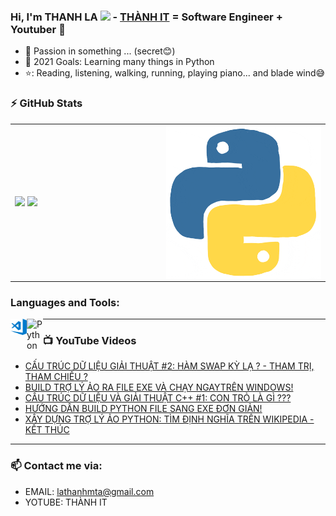 ### Hi, I'm THANH LA <img src="https://media.giphy.com/media/hvRJCLFzcasrR4ia7z/giphy.gif" width="25px"> -  [THÀNH IT][website] = Software Engineer + Youtuber 🌻  


- 🔭 Passion in something ... (secret😊)
- 💪 2021 Goals: Learning many things in Python
- ⭐: Reading, listening, walking, running, playing piano... and blade wind😅

### :zap: GitHub Stats

<table>
<tr>
  <td width="48%">
    <img src="https://github-readme-stats.vercel.app/api?username=ThanhLa1802&show_icons=true&hide=contribs,issues&hide_border=true" />
    <img src="https://github-readme-stats.vercel.app/api/top-langs/?username=ThanhLa1802&layout=compact&show_icons=true&hide_border=true" />
  </td>
  <td width="52%"><img alt="gif" align="right" src=".github/assets/python.gif"/></td>
</tr>
<table>

### Languages and Tools:
<img align="left" alt="Visual Studio Code" width="26px" src="https://raw.githubusercontent.com/github/explore/80688e429a7d4ef2fca1e82350fe8e3517d3494d/topics/visual-studio-code/visual-studio-code.png" />
<img align="left" alt="Python" width="26px" src="https://upload.wikimedia.org/wikipedia/commons/thumb/0/0a/Python.svg/1200px-Python.svg.png" /> 

---

### 📺 YouTube Videos

<!-- YOUTUBE:START -->
- [CẤU TRÚC DỮ LIỆU GIẢI THUẬT #2: HÀM SWAP KỲ LẠ ? - THAM TRỊ, THAM CHIẾU ?](https://www.youtube.com/watch?v=GADcD_yi7-o)
- [BUILD TRỢ LÝ ẢO RA FILE EXE VÀ CHẠY NGAYTRÊN WINDOWS!](https://www.youtube.com/watch?v=A0JrYT6CcTc)
- [CẤU TRÚC DỮ LIỆU VÀ GIẢI THUẬT C++ #1: CON TRỎ LÀ GÌ ???](https://www.youtube.com/watch?v=v4S-J6atuSU)
- [HƯỚNG DẪN BUILD PYTHON FILE SANG EXE ĐƠN GIẢN!](https://www.youtube.com/watch?v=O3k1gFyi54w)
- [XÂY DỰNG TRỢ LÝ ẢO PYTHON: TÌM ĐỊNH NGHĨA TRÊN WIKIPEDIA - KẾT THÚC](https://www.youtube.com/watch?v=JwAvQ8yfBI4)
<!-- YOUTUBE:END -->

---

### 📫 Contact me via:
- EMAIL: lathanhmta@gmail.com
- YOTUBE: THÀNH IT

[website]: https://www.youtube.com/channel/UC9L5_YMFz8JfBeQtUic8-3A
